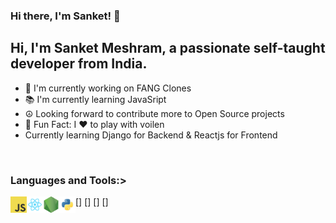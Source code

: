 ### Hi there, I'm Sanket! 👏

## Hi, I'm Sanket Meshram, a passionate self-taught developer from India.
- 🤡 I'm currently working on FANG Clones
- 📚 I'm currently learning JavaSript
- ☮️ Looking forward to contribute more to Open Source projects
- 🌈 Fun Fact: I ❤️ to play with voilen
- Currently learning Django for Backend & Reactjs for Frontend

<br />

### Languages and Tools:>

[<img align="left" alt="JavaScript" width="26px" src="https://raw.githubusercontent.com/github/explore/80688e429a7d4ef2fca1e82350fe8e3517d3494d/topics/javascript/javascript.png" />]
[<img align="left" alt="React" width="26px" src="https://raw.githubusercontent.com/github/explore/80688e429a7d4ef2fca1e82350fe8e3517d3494d/topics/react/react.png" />]
[<img align="left" alt="Node.js" width="26px" src="https://raw.githubusercontent.com/github/explore/80688e429a7d4ef2fca1e82350fe8e3517d3494d/topics/nodejs/nodejs.png" />]
[<img align="left" alt="Python" width="26px" src="https://raw.githubusercontent.com/github/explore/80688e429a7d4ef2fca1e82350fe8e3517d3494d/topics/python/python.png" />]
